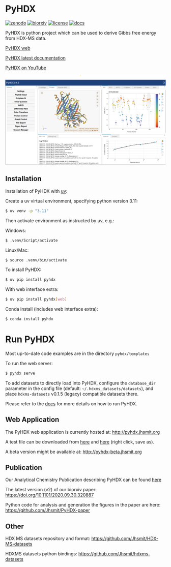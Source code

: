 # PyHDX

[![zenodo](https://zenodo.org/badge/206772076.svg)](https://zenodo.org/badge/latestdoi/206772076)
[![biorxiv](https://img.shields.io/badge/bioRxiv-v2-%23be2635)](https://www.biorxiv.org/content/10.1101/2020.09.30.320887v2)
[![license](https://img.shields.io/badge/License-MIT-yellow.svg)](https://opensource.org/licenses/MIT)
[![docs](https://readthedocs.org/projects/pyhdx/badge/?version=latest)](https://pyhdx.readthedocs.io/en/latest/?badge=latest)



PyHDX is python project which can be used to derive Gibbs free energy from HDX-MS data.

[PyHDX web](http://pyhdx.jhsmit.org)

[PyHDX latest documentation](https://pyhdx.readthedocs.io/en/latest/)

[PyHDX on YouTube](https://www.youtube.com/channel/UCTro6Iv1BhvjUPYZNu5TJWg)

[![screenshot](images/screenshot_pyhdx043.png)](http://pyhdx.jhsmit.org/)

## Installation

Installation of PyHDX with [uv](https://docs.astral.sh/uv/getting-started/installation/):

Create a uv virtual environment, specifying python version 3.11:

```bash
$ uv venv -p "3.11"
```

Then activate environment as instructed by uv, e.g.:

Windows:
```bash
$ .venv/Script/activate
```

Linux/Mac:
```bash
$ source .venv/bin/activate
```

To install PyHDX:
```bash
$ uv pip install pyhdx
```

With web interface extra:
```bash
$ uv pip install pyhdx[web]
```

Conda install (includes web interface extra):

```bash
$ conda install pyhdx
```

# Run PyHDX

Most up-to-date code examples are in the directory `pyhdx/templates`

To run the web server:

```bash
$ pyhdx serve
```

To add datasets to directly load into PyHDX, configure the `database_dir` parameter in the config file (default: `~/.hdxms_datasets/datasets`), and place `hdxms-datasets` v0.1.5 (legacy) compatible datasets there. 

Please refer to the [docs](https://pyhdx.readthedocs.io/en/stable/) for more details on how to run PyHDX.



## Web Application

The PyHDX web application is currently hosted at:
http://pyhdx.jhsmit.org

A test file can be downloaded from [here](https://raw.githubusercontent.com/Jhsmit/PyHDX/master/tests/test_data/input/ecSecB_apo.csv) and [here](https://raw.githubusercontent.com/Jhsmit/PyHDX/master/tests/test_data/input/ecSecB_dimer.csv>) (right click, save as).

A beta version might be available at:
http://pyhdx-beta.jhsmit.org


## Publication

Our Analytical Chemistry Publication describing PyHDX can be found [here](https://doi.org/10.1021/acs.analchem.1c02155)

The latest version (v2) of our biorxiv paper: https://doi.org/10.1101/2020.09.30.320887 

Python code for analysis and generation the figures in the paper are here: https://github.com/Jhsmit/PyHDX-paper

## Other

HDX MS datasets repository and format:
https://github.com/Jhsmit/HDX-MS-datasets

HDXMS datasets python bindings:
https://github.com/Jhsmit/hdxms-datasets
